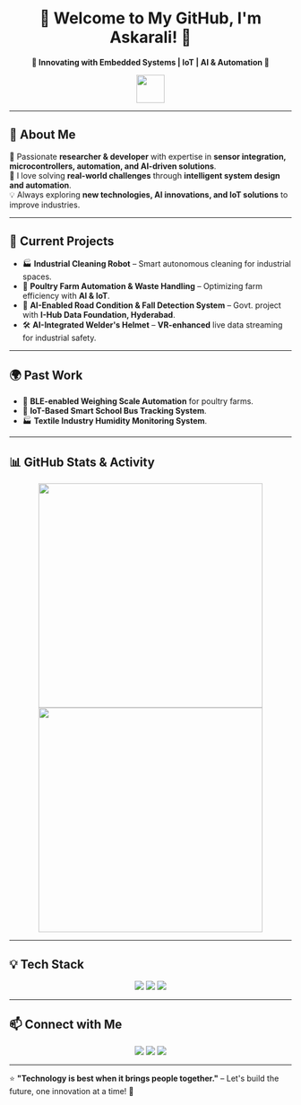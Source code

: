 <h1 align="center">🌟 Welcome to My GitHub, I'm Askarali! 🚀</h1>  
<p align="center">
  <b>🔹 Innovating with Embedded Systems | IoT | AI & Automation 🔹</b>
</p>  

<p align="center">
  <img src="https://media.giphy.com/media/hvRJCLFzcasrR4ia7z/giphy.gif" width="50px">
</p>  

---

## 👋 **About Me**
🔬 Passionate **researcher & developer** with expertise in **sensor integration, microcontrollers, automation, and AI-driven solutions**.  
🎯 I love solving **real-world challenges** through **intelligent system design and automation**.  
💡 Always exploring **new technologies, AI innovations, and IoT solutions** to improve industries.  

---

## 🔧 **Current Projects**
- 🏭 **Industrial Cleaning Robot** – Smart autonomous cleaning for industrial spaces.  
- 🐓 **Poultry Farm Automation & Waste Handling** – Optimizing farm efficiency with **AI & IoT**.  
- 🤖 **AI-Enabled Road Condition & Fall Detection System** – Govt. project with **I-Hub Data Foundation, Hyderabad**.  
- 🛠️ **AI-Integrated Welder's Helmet** – **VR-enhanced** live data streaming for industrial safety.  

---

## 🌍 **Past Work**
- 🚀 **BLE-enabled Weighing Scale Automation** for poultry farms.  
- 🏫 **IoT-Based Smart School Bus Tracking System**.  
- 🏭 **Textile Industry Humidity Monitoring System**.  

---

## 📊 **GitHub Stats & Activity**  
<p align="center">
  <img src="https://github-readme-stats.vercel.app/api?username=yourusername&show_icons=true&theme=tokyonight" width="400px" />
  <img src="https://github-readme-streak-stats.herokuapp.com/?user=yourusername&theme=tokyonight" width="400px" />
</p>  

---

## 💡 **Tech Stack**
<p align="center">
  <img src="https://img.shields.io/badge/Microcontrollers-ATmega328 | ESP8266 | Jetson_Nano-orange?style=flat-square" />
  <img src="https://img.shields.io/badge/Sensors-IMU | Load Cell | Environmental-green?style=flat-square" />
  <img src="https://img.shields.io/badge/Tools-KiCad | Thonny | MPLAB-blue?style=flat-square" />
</p>  

---

## 📫 **Connect with Me**
<p align="center">
  <a href="mailto:your.email@example.com"><img src="https://img.shields.io/badge/Email-Contact-blue?style=flat-square&logo=gmail" /></a>
  <a href="https://www.linkedin.com/in/yourprofile"><img src="https://img.shields.io/badge/LinkedIn-Connect-blue?style=flat-square&logo=linkedin" /></a>
  <a href="https://yourwebsite.com"><img src="https://img.shields.io/badge/Portfolio-Visit-green?style=flat-square&logo=web" /></a>
</p>  

---

⭐ **"Technology is best when it brings people together."** – Let's build the future, one innovation at a time! 🚀  
